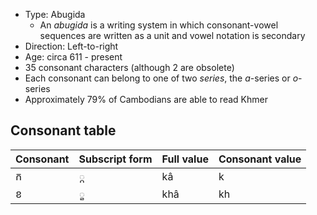 - Type: Abugida
  - An *abugida* is a writing system in which consonant-vowel sequences are written as a unit and vowel notation is secondary
- Direction: Left-to-right
- Age: circa 611 - present
- 35 consonant characters (although 2 are obsolete)
- Each consonant can belong to one of two *series*, the *a*-series or *o*-series
- Approximately 79% of Cambodians are able to read Khmer

## Consonant table

| Consonant      | Subscript form | Full value  | Consonant value  |
| :------------- | :------------- | :---------- | :--------------  |
| ក              | 	្ក              | kâ          | k                |
| ខ              | 	្ខ              | khâ         | kh               |